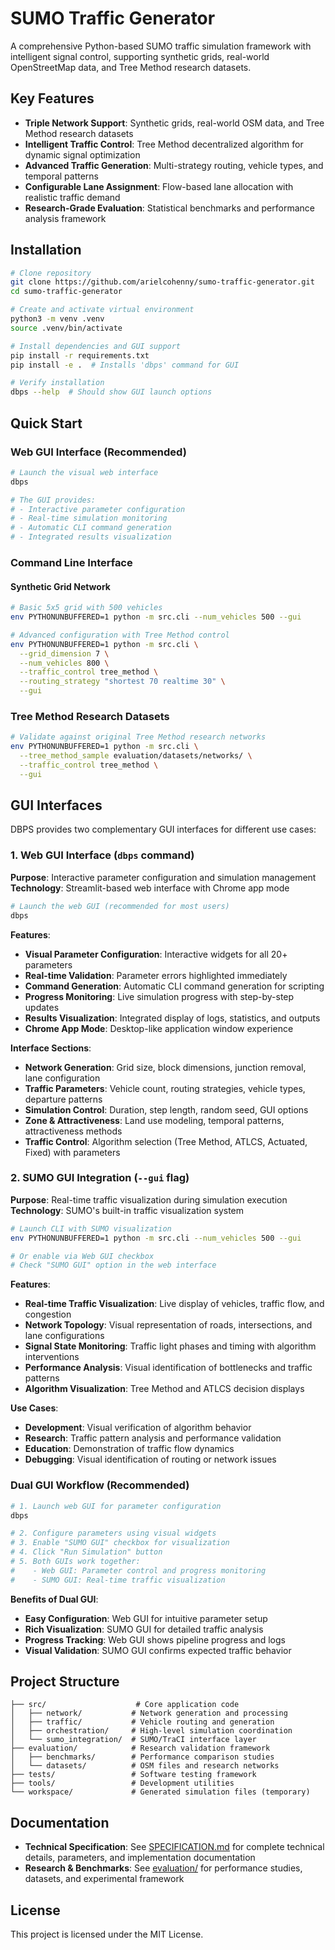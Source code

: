 # SUMO Traffic Generator

A comprehensive Python-based SUMO traffic simulation framework with intelligent signal control, supporting synthetic grids, real-world OpenStreetMap data, and Tree Method research datasets.

## Key Features

- **Triple Network Support**: Synthetic grids, real-world OSM data, and Tree Method research datasets
- **Intelligent Traffic Control**: Tree Method decentralized algorithm for dynamic signal optimization
- **Advanced Traffic Generation**: Multi-strategy routing, vehicle types, and temporal patterns
- **Configurable Lane Assignment**: Flow-based lane allocation with realistic traffic demand
- **Research-Grade Evaluation**: Statistical benchmarks and performance analysis framework

## Installation

```bash
# Clone repository
git clone https://github.com/arielcohenny/sumo-traffic-generator.git
cd sumo-traffic-generator

# Create and activate virtual environment
python3 -m venv .venv
source .venv/bin/activate

# Install dependencies and GUI support
pip install -r requirements.txt
pip install -e .  # Installs 'dbps' command for GUI

# Verify installation
dbps --help  # Should show GUI launch options
```

## Quick Start

### Web GUI Interface (Recommended)

```bash
# Launch the visual web interface
dbps

# The GUI provides:
# - Interactive parameter configuration
# - Real-time simulation monitoring  
# - Automatic CLI command generation
# - Integrated results visualization
```

### Command Line Interface

#### Synthetic Grid Network

```bash
# Basic 5x5 grid with 500 vehicles
env PYTHONUNBUFFERED=1 python -m src.cli --num_vehicles 500 --gui

# Advanced configuration with Tree Method control
env PYTHONUNBUFFERED=1 python -m src.cli \
  --grid_dimension 7 \
  --num_vehicles 800 \
  --traffic_control tree_method \
  --routing_strategy "shortest 70 realtime 30" \
  --gui
```

<!-- ### Real-World OSM Network
```bash
# Manhattan street network with Tree Method optimization
env PYTHONUNBUFFERED=1 python -m src.cli \
  --osm_file evaluation/datasets/osm/manhattan_upper_west.osm \
  --num_vehicles 500 \
  --traffic_control tree_method \
  --gui
``` -->

### Tree Method Research Datasets

```bash
# Validate against original Tree Method research networks
env PYTHONUNBUFFERED=1 python -m src.cli \
  --tree_method_sample evaluation/datasets/networks/ \
  --traffic_control tree_method \
  --gui
```

## GUI Interfaces

DBPS provides two complementary GUI interfaces for different use cases:

### 1. Web GUI Interface (`dbps` command)

**Purpose**: Interactive parameter configuration and simulation management  
**Technology**: Streamlit-based web interface with Chrome app mode

```bash
# Launch the web GUI (recommended for most users)
dbps
```

**Features**:
- **Visual Parameter Configuration**: Interactive widgets for all 20+ parameters
- **Real-time Validation**: Parameter errors highlighted immediately  
- **Command Generation**: Automatic CLI command generation for scripting
- **Progress Monitoring**: Live simulation progress with step-by-step updates
- **Results Visualization**: Integrated display of logs, statistics, and outputs
- **Chrome App Mode**: Desktop-like application window experience

**Interface Sections**:
- **Network Generation**: Grid size, block dimensions, junction removal, lane configuration
- **Traffic Parameters**: Vehicle count, routing strategies, vehicle types, departure patterns
- **Simulation Control**: Duration, step length, random seed, GUI options
- **Zone & Attractiveness**: Land use modeling, temporal patterns, attractiveness methods
- **Traffic Control**: Algorithm selection (Tree Method, ATLCS, Actuated, Fixed) with parameters

### 2. SUMO GUI Integration (`--gui` flag)

**Purpose**: Real-time traffic visualization during simulation execution  
**Technology**: SUMO's built-in traffic visualization system

```bash
# Launch CLI with SUMO visualization
env PYTHONUNBUFFERED=1 python -m src.cli --num_vehicles 500 --gui

# Or enable via Web GUI checkbox
# Check "SUMO GUI" option in the web interface
```

**Features**:
- **Real-time Traffic Visualization**: Live display of vehicles, traffic flow, and congestion
- **Network Topology**: Visual representation of roads, intersections, and lane configurations  
- **Signal State Monitoring**: Traffic light phases and timing with algorithm interventions
- **Performance Analysis**: Visual identification of bottlenecks and traffic patterns
- **Algorithm Visualization**: Tree Method and ATLCS decision displays

**Use Cases**:
- **Development**: Visual verification of algorithm behavior
- **Research**: Traffic pattern analysis and performance validation  
- **Education**: Demonstration of traffic flow dynamics
- **Debugging**: Visual identification of routing or network issues

### Dual GUI Workflow (Recommended)

```bash
# 1. Launch web GUI for parameter configuration
dbps

# 2. Configure parameters using visual widgets
# 3. Enable "SUMO GUI" checkbox for visualization
# 4. Click "Run Simulation" button
# 5. Both GUIs work together:
#    - Web GUI: Parameter control and progress monitoring
#    - SUMO GUI: Real-time traffic visualization
```

**Benefits of Dual GUI**:
- **Easy Configuration**: Web GUI for intuitive parameter setup
- **Rich Visualization**: SUMO GUI for detailed traffic analysis
- **Progress Tracking**: Web GUI shows pipeline progress and logs
- **Visual Validation**: SUMO GUI confirms expected traffic behavior

## Project Structure

```
├── src/                    # Core application code
│   ├── network/           # Network generation and processing
│   ├── traffic/           # Vehicle routing and generation
│   ├── orchestration/     # High-level simulation coordination
│   └── sumo_integration/  # SUMO/TraCI interface layer
├── evaluation/            # Research validation framework
│   ├── benchmarks/        # Performance comparison studies
│   └── datasets/          # OSM files and research networks
├── tests/                 # Software testing framework
├── tools/                 # Development utilities
└── workspace/             # Generated simulation files (temporary)
```

## Documentation

- **Technical Specification**: See [SPECIFICATION.md](SPECIFICATION.md) for complete technical details, parameters, and implementation documentation
- **Research & Benchmarks**: See [evaluation/](evaluation/) for performance studies, datasets, and experimental framework

## License

This project is licensed under the MIT License.
